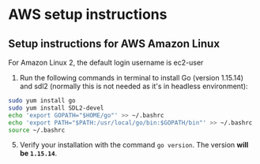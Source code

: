 # AWS setup instructions


## Setup instructions for AWS Amazon Linux

For Amazon Linux 2, the default login username is ec2-user

1. Run the following commands in terminal to install Go (version 1.15.14) and sdl2 (normally this is not needed as it's in headless environment):

```bash
sudo yum install go
sudo yum install SDL2-devel
echo 'export GOPATH="$HOME/go"' >> ~/.bashrc
echo 'export PATH="$PATH:/usr/local/go/bin:$GOPATH/bin"' >> ~/.bashrc
source ~/.bashrc
```

5. Verify your installation with the command `go version`. The version **will be `1.15.14`**.
